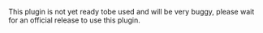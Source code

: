This plugin is not yet ready tobe used and will be very buggy, please wait for an official release to use this plugin.

